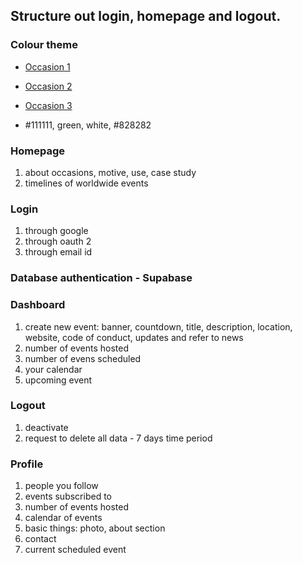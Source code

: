 ## Structure out login, homepage and logout.

### Colour theme

- [Occasion 1](https://coolors.co/visualizer/264653-2a9d8f-e9c46a-f4a261-e76f51)

- [Occasion 2](https://coolors.co/visualizer/0d1b2a-1b263b-415a77-778da9-e0e1dd)

- [Occasion 3](https://coolors.co/visualizer/2b2d42-8d99ae-edf2f4-ef233c-d90429)

- #111111, green, white, #828282

### Homepage

1. about occasions, motive, use, case study
2. timelines of worldwide events

### Login

1. through google
2. through oauth 2
3. through email id

### Database authentication - Supabase

### Dashboard

1. create new event: banner, countdown, title, description, location, website, code of conduct, updates and refer to news
2. number of events hosted
3. number of evens scheduled
4. your calendar
5. upcoming event

### Logout

1. deactivate
2. request to delete all data - 7 days time period

### Profile

1. people you follow
2. events subscribed to
3. number of events hosted
4. calendar of events
5. basic things: photo, about section
6. contact
7. current scheduled event
